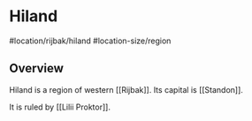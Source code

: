 # Hiland
#location/rijbak/hiland #location-size/region

## Overview
Hiland is a region of western [[Rijbak]]. Its capital is [[Standon]].

It is ruled by [[Lilii Proktor]].